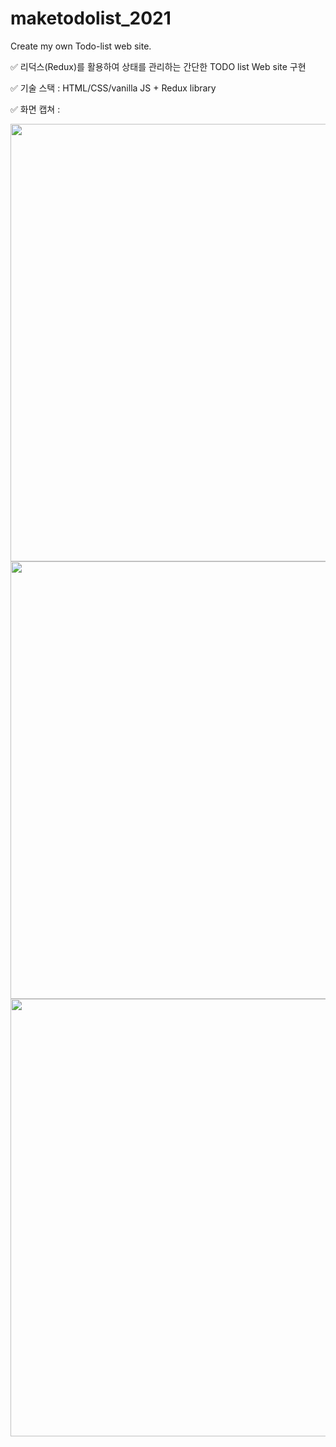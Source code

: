 # maketodolist_2021
Create my own Todo-list web site.

✅ 리덕스(Redux)를 활용하여 상태를 관리하는 간단한 TODO list Web site 구현

✅ 기술 스택 : HTML/CSS/vanilla JS + Redux library

✅ 화면 캡쳐 : 

<img src="https://user-images.githubusercontent.com/49034615/107118907-4d530880-68c7-11eb-9d97-c40010d9378b.png" width="700px">
<img src="https://user-images.githubusercontent.com/49034615/107118909-517f2600-68c7-11eb-8604-db63df8ce0f5.png" width="700px">
<img src="https://user-images.githubusercontent.com/49034615/107118910-52b05300-68c7-11eb-81cc-427af0995caa.png" width="700px">

